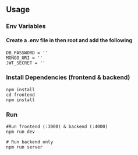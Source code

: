 ## Usage

### Env Variables

#### Create a .env file in then root and add the following

```NODE_ENV = development
DB_PASSWORD = ''
MONGO_URI = ''
JWT_SECRET = ''
```

### Install Dependencies (frontend & backend)

```NODE_ENV = development
npm install
cd frontend
npm install
```

### Run

```
#Run frontend (:3000) & backend (:4000)
npm run dev

# Run backend only
npm run server
```
